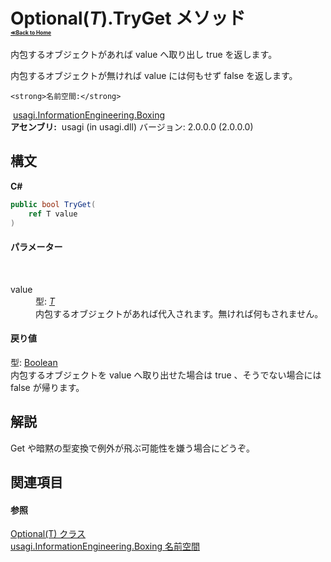 # Optional(*T*).TryGet メソッド <div style="font-size:30%"><a href="https://github.com/usagi/usagi.cs/blob/master/docs/Home.md">≪Back to Home</a></div> 

内包するオブジェクトがあれば value へ取り出し true を返します。 

内包するオブジェクトが無ければ value には何もせず false を返します。


    <strong>名前空間:</strong>
&nbsp;<a href="N_usagi_InformationEngineering_Boxing.md">usagi.InformationEngineering.Boxing</a><br /><strong>アセンブリ:</strong>
&nbsp;usagi (in usagi.dll) バージョン: 2.0.0.0 (2.0.0.0)

## 構文

**C#**<br />
``` C#
public bool TryGet(
	ref T value
)
```


#### パラメーター
&nbsp;<dl><dt>value</dt><dd>型: <a href="T_usagi_InformationEngineering_Boxing_Optional_1.md">*T*</a><br />内包するオブジェクトがあれば代入されます。無ければ何もされません。</dd></dl>

#### 戻り値
型: <a href="http://msdn2.microsoft.com/ja-jp/library/a28wyd50" target="_blank">Boolean</a><br />内包するオブジェクトを value へ取り出せた場合は true 、そうでない場合には false が帰ります。

## 解説
Get や暗黙の型変換で例外が飛ぶ可能性を嫌う場合にどうぞ。

## 関連項目


#### 参照
<a href="T_usagi_InformationEngineering_Boxing_Optional_1.md">Optional(T) クラス</a><br /><a href="N_usagi_InformationEngineering_Boxing.md">usagi.InformationEngineering.Boxing 名前空間</a><br />